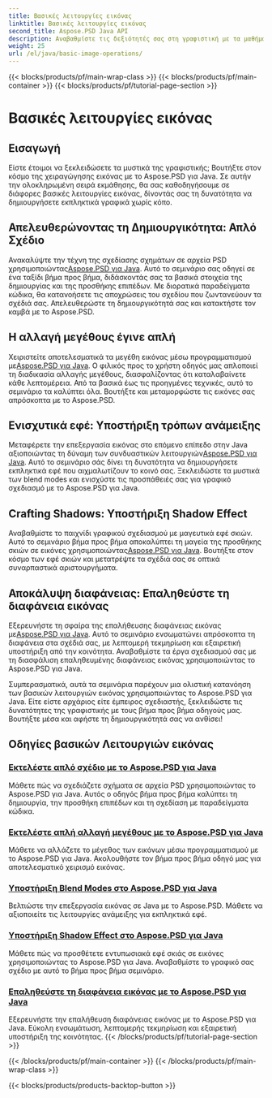 ```yaml
---
title: Βασικές λειτουργίες εικόνας
linktitle: Βασικές λειτουργίες εικόνας
second_title: Aspose.PSD Java API
description: Αναβαθμίστε τις δεξιότητές σας στη γραφιστική με τα μαθήματα Aspose.PSD για Java. Μάθετε σχεδίαση, αλλαγή μεγέθους, λειτουργίες ανάμειξης και επαλήθευση διαφάνειας σε έναν οδηγό βήμα προς βήμα.
weight: 25
url: /el/java/basic-image-operations/
---
```


{{< blocks/products/pf/main-wrap-class >}}
{{< blocks/products/pf/main-container >}}
{{< blocks/products/pf/tutorial-page-section >}}

# Βασικές λειτουργίες εικόνας


## Εισαγωγή

Είστε έτοιμοι να ξεκλειδώσετε τα μυστικά της γραφιστικής; Βουτήξτε στον κόσμο της χειραγώγησης εικόνας με το Aspose.PSD για Java. Σε αυτήν την ολοκληρωμένη σειρά εκμάθησης, θα σας καθοδηγήσουμε σε διάφορες βασικές λειτουργίες εικόνας, δίνοντάς σας τη δυνατότητα να δημιουργήσετε εκπληκτικά γραφικά χωρίς κόπο.

## Απελευθερώνοντας τη Δημιουργικότητα: Απλό Σχέδιο

 Ανακαλύψτε την τέχνη της σχεδίασης σχημάτων σε αρχεία PSD χρησιμοποιώντας[Aspose.PSD για Java](./simple-drawing/). Αυτό το σεμινάριο σας οδηγεί σε ένα ταξίδι βήμα προς βήμα, διδάσκοντάς σας τα βασικά στοιχεία της δημιουργίας και της προσθήκης επιπέδων. Με διορατικά παραδείγματα κώδικα, θα κατανοήσετε τις αποχρώσεις του σχεδίου που ζωντανεύουν τα σχέδιά σας. Απελευθερώστε τη δημιουργικότητά σας και κατακτήστε τον καμβά με το Aspose.PSD.

## Η αλλαγή μεγέθους έγινε απλή

 Χειριστείτε αποτελεσματικά τα μεγέθη εικόνας μέσω προγραμματισμού με[Aspose.PSD για Java](./simple-resizing/). Ο φιλικός προς το χρήστη οδηγός μας απλοποιεί τη διαδικασία αλλαγής μεγέθους, διασφαλίζοντας ότι καταλαβαίνετε κάθε λεπτομέρεια. Από τα βασικά έως τις προηγμένες τεχνικές, αυτό το σεμινάριο τα καλύπτει όλα. Βουτήξτε και μεταμορφώστε τις εικόνες σας απρόσκοπτα με το Aspose.PSD.

## Ενισχυτικά εφέ: Υποστήριξη τρόπων ανάμειξης

 Μεταφέρετε την επεξεργασία εικόνας στο επόμενο επίπεδο στην Java αξιοποιώντας τη δύναμη των συνδυαστικών λειτουργιών[Aspose.PSD για Java](./support-blend-modes/). Αυτό το σεμινάριο σάς δίνει τη δυνατότητα να δημιουργήσετε εκπληκτικά εφέ που αιχμαλωτίζουν το κοινό σας. Ξεκλειδώστε τα μυστικά των blend modes και ενισχύστε τις προσπάθειές σας για γραφικό σχεδιασμό με το Aspose.PSD για Java.

## Crafting Shadows: Υποστήριξη Shadow Effect

 Αναβαθμίστε το παιχνίδι γραφικού σχεδιασμού με μαγευτικά εφέ σκιών. Αυτό το σεμινάριο βήμα προς βήμα αποκαλύπτει τη μαγεία της προσθήκης σκιών σε εικόνες χρησιμοποιώντας[Aspose.PSD για Java](./support-shadow-effect/). Βουτήξτε στον κόσμο των εφέ σκιών και μετατρέψτε τα σχέδιά σας σε οπτικά συναρπαστικά αριστουργήματα.

## Αποκάλυψη διαφάνειας: Επαληθεύστε τη διαφάνεια εικόνας

 Εξερευνήστε τη σφαίρα της επαλήθευσης διαφάνειας εικόνας με[Aspose.PSD για Java](./verify-image-transparency/). Αυτό το σεμινάριο ενσωματώνει απρόσκοπτα τη διαφάνεια στα σχέδιά σας, με λεπτομερή τεκμηρίωση και εξαιρετική υποστήριξη από την κοινότητα. Αναβαθμίστε τα έργα σχεδιασμού σας με τη διασφάλιση επαληθευμένης διαφάνειας εικόνας χρησιμοποιώντας το Aspose.PSD για Java.

Συμπερασματικά, αυτά τα σεμινάρια παρέχουν μια ολιστική κατανόηση των βασικών λειτουργιών εικόνας χρησιμοποιώντας το Aspose.PSD για Java. Είτε είστε αρχάριος είτε έμπειρος σχεδιαστής, ξεκλειδώστε τις δυνατότητες της γραφιστικής με τους βήμα προς βήμα οδηγούς μας. Βουτήξτε μέσα και αφήστε τη δημιουργικότητά σας να ανθίσει!
## Οδηγίες βασικών Λειτουργιών εικόνας
### [Εκτελέστε απλό σχέδιο με το Aspose.PSD για Java](./simple-drawing/)
Μάθετε πώς να σχεδιάζετε σχήματα σε αρχεία PSD χρησιμοποιώντας το Aspose.PSD για Java. Αυτός ο οδηγός βήμα προς βήμα καλύπτει τη δημιουργία, την προσθήκη επιπέδων και τη σχεδίαση με παραδείγματα κώδικα.
### [Εκτελέστε απλή αλλαγή μεγέθους με το Aspose.PSD για Java](./simple-resizing/)
Μάθετε να αλλάζετε το μέγεθος των εικόνων μέσω προγραμματισμού με το Aspose.PSD για Java. Ακολουθήστε τον βήμα προς βήμα οδηγό μας για αποτελεσματικό χειρισμό εικόνας.
### [Υποστήριξη Blend Modes στο Aspose.PSD για Java](./support-blend-modes/)
Βελτιώστε την επεξεργασία εικόνας σε Java με το Aspose.PSD. Μάθετε να αξιοποιείτε τις λειτουργίες ανάμειξης για εκπληκτικά εφέ.
### [Υποστήριξη Shadow Effect στο Aspose.PSD για Java](./support-shadow-effect/)
Μάθετε πώς να προσθέτετε εντυπωσιακά εφέ σκιάς σε εικόνες χρησιμοποιώντας το Aspose.PSD για Java. Αναβαθμίστε το γραφικό σας σχέδιο με αυτό το βήμα προς βήμα σεμινάριο.
### [Επαληθεύστε τη διαφάνεια εικόνας με το Aspose.PSD για Java](./verify-image-transparency/)
Εξερευνήστε την επαλήθευση διαφάνειας εικόνας με το Aspose.PSD για Java. Εύκολη ενσωμάτωση, λεπτομερής τεκμηρίωση και εξαιρετική υποστήριξη της κοινότητας.
{{< /blocks/products/pf/tutorial-page-section >}}

{{< /blocks/products/pf/main-container >}}
{{< /blocks/products/pf/main-wrap-class >}}

{{< blocks/products/products-backtop-button >}}
